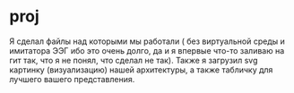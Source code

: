 # proj
Я сделал файлы над которыми мы работали ( без виртуальной среды и имитатора ЭЭГ ибо это очень долго, да и я впервые что-то заливаю на гит так,
что я не понял, что сделал не так). Также я загрузил svg картинку (визуализацию) нашей архитектуры, а также табличку для лучшего вашего представления.
